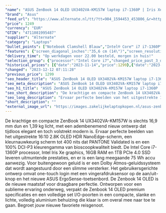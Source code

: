 ```yaml
---
"name": "ASUS ZenBook 14 OLED UX3402VA-KM157W laptop i7-1360P | Iris Xe Graphics | 16 GB | 1 TB SSD"
"brand": "Asus"
"feed_url": "https://www.alternate.nl/tt/?tt=904_1594453_453806_&r=https%3A%2F%2Fwww.alternate.nl%2Fhtml%2Fproduct%2F1890789%3Futm_source%3Dtradetracker%26utm_medium%3Dcpc%26utm_campaign%3Dtradetracker_Laptop%26utm_term%3DPL5AZN5U"
"price": 1249
"currency": "EUR"
"GTIN": "4711081995487"
"supplier": "Alternate"
"category": "Laptops"
"bullet_points": ["Notebook Clamshell Blauw","Intel® Core™ i7 i7-1360P","35,6 cm (14\") WQXGA+ 2880 x 1800 Pixels OLED Glans 16:10","16 GB LPDDR5-SDRAM 1 x 16 GB","1 TB SSD","Intel Iris Xe Graphics","Wi-Fi 6E (802.11ax) Bluetooth 5.0","Lithium-Ion (Li-Ion) 75 Wh 65 W","Windows 11 Home 64-bit"]
"features": {"screen_diagonal_inches":"35,6 cm (14\")","screen_resolution":"2880 x 1800 Pixels","processor_family":"Intel® Core™ i7","memory_size":"16 GB","memory_type":"LPDDR5-SDRAM","total_storage_space":"1 TB","operating_system":"Windows 11 Home","battery_capacity":"75 Wh","width":"313,6 mm","depth":"220,6 mm","height":"16,9 mm","weight":"1,39 kg","graphics_card":"Intel Iris Xe Graphics"}
"delivery_time": "Op werkdagen voor 22.00 besteld, morgen in huis!"
"selection_group": {"processor":"Intel Core i7","changed_price_past_3_days":true,"product_family":"ZenBook"}
"historical_prices": [{"date":"2023-11-14","price":1299},{"date":"2023-12-12","price":1249}]
"changed": "2023-12-12 07:11:28"
"previous_price": 1299
"seo_header_title": "ASUS ZenBook 14 OLED UX3402VA-KM157W laptop i7-1360P | Iris Xe Graphics | 16 GB | 1 TB SSD"
"seo_meta_description": "ASUS ZenBook 14 OLED UX3402VA-KM157W laptop i7-1360P | Iris Xe Graphics | 16 GB | 1 TB SSD"
"seo_h1_title": "ASUS ZenBook 14 OLED UX3402VA-KM157W laptop i7-1360P | Iris Xe Graphics | 16 GB | 1 TB SSD"
"seo_short_description": "De krachtige en compacte ZenBook 14 UX3402VA-KM157W is slechts 16,9 mm dun en 1,39 kg licht, met een adembenemend nieuw ontwerp dat tijdloos elegant en toch volstrekt modern is."
"seo_long_description": "Ervaar perfecte beelden van het uitgestrekte 16:10 2. 8K OLED HDR NanoEdge-scherm, een kleurnauwkeurig scherm tot 400 nits dat PANTONE Validated is en een 100% DCI-P3 kleurengamma van bioscoopkwaliteit biedt. De Intel Core i7-1360P processor, Intel Iris Xe graphics, 16GB RAM en 1TB PCIe 4. 0 SSD leveren uitmuntende prestaties, en er is een lang meegaande 75 Wh accu aanwezig. Voor buitengewoon geluid is er een Dolby Atmos-geluidssysteem dat wordt aangestuurd door een slimme versterker. Het gebruikersgerichte ontwerp omvat one-touch login met een vingerafdruksensor op de aan/uit-knop en het nieuwe ASUS ErgoSense-toetsenbord. De Zenbook 14 OLED is de nieuwe maatstaf voor draagbare perfectie. Ontworpen voor een sublieme ervaring onderweg, verpakt de Zenbook 14 OLED premium specificaties en een volledige set I/O-poorten in een compacte, slanke en lichte, volledig aluminium behuizing die klaar is om overal mee naar toe te gaan. Begroet jouw nieuwe favoriete reisgenoot."
"short_description": ""
"external_image_url": "https://images.zakelijkelaptopkopen.nl/asus-zenbook-14-oled-ux3402va-km157w-laptop-i7-1360p-iris-xe-graphics-16-gb-1-tb-ssd.webp"
---
```


De krachtige en compacte ZenBook 14 UX3402VA-KM157W is slechts 16,9 mm dun en 1,39 kg licht, met een adembenemend nieuw ontwerp dat tijdloos elegant en toch volstrekt modern is. Ervaar perfecte beelden van het uitgestrekte 16:10 2.8K OLED HDR NanoEdge-scherm, een kleurnauwkeurig scherm tot 400 nits dat PANTONE Validated is en een 100% DCI-P3 kleurengamma van bioscoopkwaliteit biedt. De Intel Core i7-1360P processor, Intel Iris Xe graphics, 16GB RAM en 1TB PCIe 4.0 SSD leveren uitmuntende prestaties, en er is een lang meegaande 75 Wh accu aanwezig. Voor buitengewoon geluid is er een Dolby Atmos-geluidssysteem dat wordt aangestuurd door een slimme versterker. Het gebruikersgerichte ontwerp omvat one-touch login met een vingerafdruksensor op de aan/uit-knop en het nieuwe ASUS ErgoSense-toetsenbord. De Zenbook 14 OLED is de nieuwe maatstaf voor draagbare perfectie. Ontworpen voor een sublieme ervaring onderweg, verpakt de Zenbook 14 OLED premium specificaties en een volledige set I/O-poorten in een compacte, slanke en lichte, volledig aluminium behuizing die klaar is om overal mee naar toe te gaan. Begroet jouw nieuwe favoriete reisgenoot.